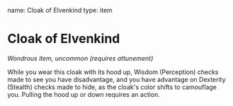 name: Cloak of Elvenkind
type: item

# Cloak of Elvenkind
_Wondrous item, uncommon (requires attunement)_

While you wear this cloak with its hood up, Wisdom (Perception) checks made to see you have disadvantage, and you have advantage on Dexterity (Stealth) checks made to hide, as the cloak's color shifts to camouflage you. Pulling the hood up or down requires an action.
